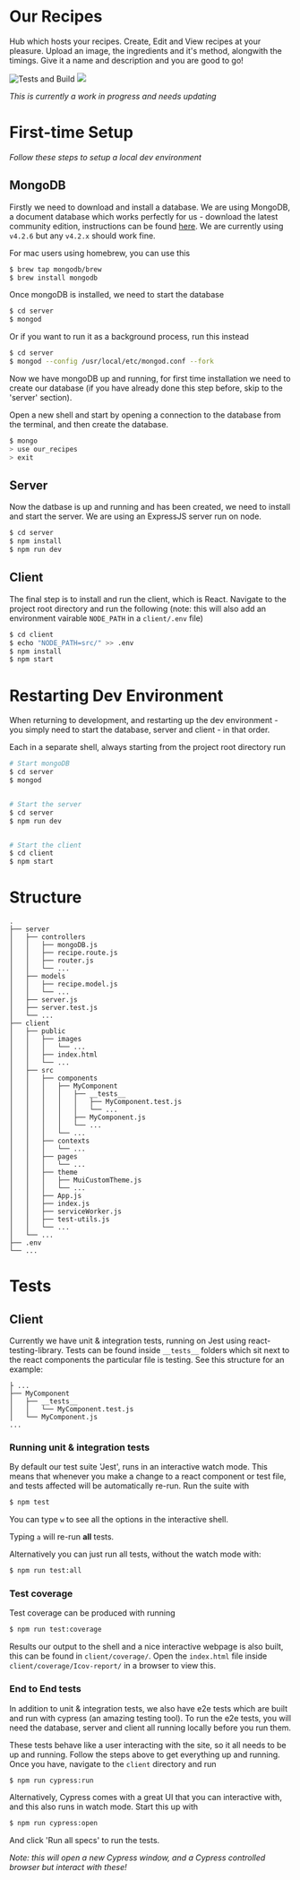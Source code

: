 # Our Recipes

Hub which hosts your recipes. Create, Edit and View recipes at your pleasure.
Upload an image, the ingredients and it's method, alongwith the timings. Give
it a name and description and you are good to go!

![Tests and Build](https://github.com/j-blackmore/our-recipes/workflows/Tests%20and%20Build/badge.svg)
[![](https://img.shields.io/badge/Version-1.1.0-blue)](https://github.com/j-blackmore/our-recipes/releases/latest)

_This is currently a work in progress and needs updating_

# First-time Setup

_Follow these steps to setup a local dev environment_

## MongoDB

Firstly we need to download and install a database. We are using MongoDB, a
document database which works perfectly for us - download the latest community
edition, instructions can be found
[here](https://docs.mongodb.com/manual/installation/).
We are currently using `v4.2.6` but any `v4.2.x` should work fine.

For mac users using homebrew, you can use this

```bash
$ brew tap mongodb/brew
$ brew install mongodb
```

Once mongoDB is installed, we need to start the database

```bash
$ cd server
$ mongod
```

Or if you want to run it as a background process, run this instead

```bash
$ cd server
$ mongod --config /usr/local/etc/mongod.conf --fork
```

Now we have mongoDB up and running, for first time installation we need to
create our database (if you have already done this step before, skip to the
'server' section).

Open a new shell and start by opening a connection to the database from the
terminal, and then create the database.

```bash
$ mongo
> use our_recipes
> exit
```

## Server

Now the datbase is up and running and has been created, we need to install
and start the server. We are using an ExpressJS server run on node.

```bash
$ cd server
$ npm install
$ npm run dev
```

## Client

The final step is to install and run the client, which is React. Navigate to
the project root directory and run the following (note: this will also add an
environment vairable `NODE_PATH` in a `client/.env` file)

```bash
$ cd client
$ echo "NODE_PATH=src/" >> .env
$ npm install
$ npm start
```

# Restarting Dev Environment

When returning to development, and restarting up the dev environment - you
simply need to start the database, server and client - in that order.

Each in a separate shell, always starting from the project root directory run

```bash
# Start mongoDB
$ cd server
$ mongod


# Start the server
$ cd server
$ npm run dev


# Start the client
$ cd client
$ npm start
```

# Structure

```
.
├── server
│   ├── controllers
│   │   ├── mongoDB.js
│   │   ├── recipe.route.js
│   │   ├── router.js
│   │   └── ...
│   ├── models
│   │   ├── recipe.model.js
│   │   └── ...
│   ├── server.js
│   ├── server.test.js
│   └── ...
├── client
│   ├── public
│   │   ├── images
│   │   │   └── ...
│   │   ├── index.html
│   │   └── ...
│   ├── src
│   │   ├── components
│   │   │   ├── MyComponent
│   │   │   │   ├── __tests__
│   │   │   │   │   ├── MyComponent.test.js
│   │   │   │   │   └── ...
│   │   │   │   ├── MyComponent.js
│   │   │   │   └── ...
│   │   │   └── ...
│   │   ├── contexts
│   │   │   └── ...
│   │   ├── pages
│   │   │   └── ...
│   │   ├── theme
│   │   │   ├── MuiCustomTheme.js
│   │   │   └── ...
│   │   ├── App.js
│   │   ├── index.js
│   │   ├── serviceWorker.js
│   │   ├── test-utils.js
│   │   └── ...
│   └── ...
├── .env
└── ...
```

# Tests

## Client

Currently we have unit & integration tests, running on Jest using
react-testing-library. Tests can be found inside `__tests__` folders which sit
next to the react components the particular file is testing. See this structure
for an example:

```
├ ...
├── MyComponent
│   ├── __tests__
│   │   └── MyComponent.test.js
│   └── MyComponent.js
...
```

### Running unit & integration tests

By default our test suite 'Jest', runs in an interactive watch mode. This means
that whenever you make a change to a react component or test file, and tests
affected will be automatically re-run. Run the suite with

```bash
$ npm test
```

You can type `w` to see all the options in the interactive shell.

Typing `a` will re-run **all** tests.

Alternatively you can just run all tests, without the watch mode with:

```bash
$ npm run test:all
```

### Test coverage

Test coverage can be produced with running

```bash
$ npm run test:coverage
```

Results our output to the shell and a nice interactive webpage is also built,
this can be found in `client/coverage/`. Open the `index.html` file inside
`client/coverage/Icov-report/` in a browser to view this.

### End to End tests

In addition to unit & integration tests, we also have e2e tests which are built
and run with cypress (an amazing testing tool). To run the e2e tests, you will
need the database, server and client all running locally before you run them.

These tests behave like a user interacting with the site, so it all needs to be
up and running. Follow the steps above to get everything up and running. Once
you have, navigate to the `client` directory and run

```bash
$ npm run cypress:run
```

Alternatively, Cypress comes with a great UI that you can interactive with,
and this also runs in watch mode. Start this up with

```bash
$ npm run cypress:open
```

And click 'Run all specs' to run the tests.

_Note: this will open a new Cypress window, and a Cypress controlled browser but
interact with these!_
